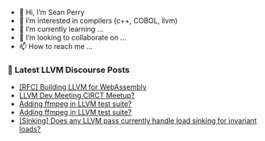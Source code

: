 - 👋 Hi, I’m Sean Perry
- 👀 I’m interested in compilers (c++, COBOL, llvm)
- 🌱 I’m currently learning ...
- 💞️ I’m looking to collaborate on ...
- 📫 How to reach me ...

<!---
s66perry/s66perry is a ✨ special ✨ repository because its `README.md` (this file) appears on your GitHub profile.
You can click the Preview link to take a look at your changes.
--->
### 📕 Latest LLVM Discourse Posts

<!-- DISCOURSE-LLVM:START -->
- [[RFC] Building LLVM for WebAssembly](https://discourse.llvm.org/t/rfc-building-llvm-for-webassembly/79073?page=3#post_52)
- [LLVM Dev Meeting CIRCT Meetup?](https://discourse.llvm.org/t/llvm-dev-meeting-circt-meetup/82584#post_1)
- [Adding ffmpeg in LLVM test suite?](https://discourse.llvm.org/t/adding-ffmpeg-in-llvm-test-suite/82575#post_9)
- [Adding ffmpeg in LLVM test suite?](https://discourse.llvm.org/t/adding-ffmpeg-in-llvm-test-suite/82575#post_8)
- [[Sinking] Does any LLVM pass currently handle load sinking for invariant loads?](https://discourse.llvm.org/t/sinking-does-any-llvm-pass-currently-handle-load-sinking-for-invariant-loads/79643#post_4)
<!-- DISCOURSE-LLVM:END -->
